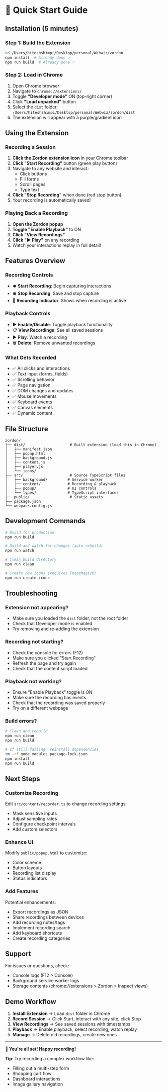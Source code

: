 # 🚀 Quick Start Guide

## Installation (5 minutes)

### Step 1: Build the Extension
```bash
cd /Users/hiteshshimpi/Desktop/personal/Webwiz/zordon
npm install  # Already done ✓
npm run build  # Already done ✓
```

### Step 2: Load in Chrome
1. Open Chrome browser
2. Navigate to `chrome://extensions/`
3. Toggle **"Developer mode"** ON (top-right corner)
4. Click **"Load unpacked"** button
5. Select the `dist` folder: `/Users/hiteshshimpi/Desktop/personal/Webwiz/zordon/dist`
6. The extension will appear with a purple/gradient icon

## Using the Extension

### Recording a Session

1. **Click the Zordon extension icon** in your Chrome toolbar
2. **Click "Start Recording"** button (green play button)
3. Navigate to any website and interact:
   - Click buttons
   - Fill forms
   - Scroll pages
   - Type text
4. **Click "Stop Recording"** when done (red stop button)
5. Your recording is automatically saved!

### Playing Back a Recording

1. **Open the Zordon popup**
2. **Toggle "Enable Playback"** to ON
3. **Click "View Recordings"**
4. **Click "▶️ Play"** on any recording
5. Watch your interactions replay in full detail!

## Features Overview

### Recording Controls
- ⏺️ **Start Recording**: Begin capturing interactions
- ⏹️ **Stop Recording**: Save and stop capture
- 🔴 **Recording Indicator**: Shows when recording is active

### Playback Controls
- ▶️ **Enable/Disable**: Toggle playback functionality
- 📋 **View Recordings**: See all saved sessions
- ▶️ **Play**: Watch a recording
- 🗑️ **Delete**: Remove unwanted recordings

### What Gets Recorded
- ✅ All clicks and interactions
- ✅ Text input (forms, fields)
- ✅ Scrolling behavior
- ✅ Page navigation
- ✅ DOM changes and updates
- ✅ Mouse movements
- ✅ Keyboard events
- ✅ Canvas elements
- ✅ Dynamic content

## File Structure

```
zordon/
├── dist/                    # Built extension (load this in Chrome)
│   ├── manifest.json
│   ├── popup.html
│   ├── background.js
│   ├── content.js
│   ├── player.js
│   └── icons/
├── src/                     # Source TypeScript files
│   ├── background/         # Service worker
│   ├── content/            # Recording & playback
│   ├── popup/              # UI controls
│   └── types/              # TypeScript interfaces
├── public/                  # Static assets
├── package.json
└── webpack.config.js
```

## Development Commands

```bash
# Build for production
npm run build

# Build and watch for changes (auto-rebuild)
npm run watch

# Clean build directory
npm run clean

# Create new icons (requires ImageMagick)
npm run create-icons
```

## Troubleshooting

### Extension not appearing?
- Make sure you loaded the `dist` folder, not the root folder
- Check that Developer mode is enabled
- Try removing and re-adding the extension

### Recording not starting?
- Check the console for errors (F12)
- Make sure you clicked "Start Recording"
- Refresh the page and try again
- Check that the content script loaded

### Playback not working?
- Ensure "Enable Playback" toggle is ON
- Make sure the recording has events
- Check that the recording was saved properly
- Try on a different webpage

### Build errors?
```bash
# Clean and rebuild
npm run clean
npm run build

# If still failing, reinstall dependencies
rm -rf node_modules package-lock.json
npm install
npm run build
```

## Next Steps

### Customize Recording
Edit `src/content/recorder.ts` to change recording settings:
- Mask sensitive inputs
- Adjust sampling rates
- Configure checkpoint intervals
- Add custom selectors

### Enhance UI
Modify `public/popup.html` to customize:
- Color scheme
- Button layouts
- Recording list display
- Status indicators

### Add Features
Potential enhancements:
- Export recordings as JSON
- Share recordings between devices
- Add recording notes/tags
- Implement recording search
- Add keyboard shortcuts
- Create recording categories

## Support

For issues or questions, check:
- Console logs (F12 > Console)
- Background service worker logs
- Storage contents (chrome://extensions > Zordon > Inspect views)

## Demo Workflow

1. **Install Extension** → Load `dist` folder in Chrome
2. **Record Session** → Click Start, interact with any site, click Stop
3. **View Recordings** → See saved sessions with timestamps
4. **Playback** → Enable playback, select recording, watch replay
5. **Manage** → Delete old recordings, create new ones

---

**🎉 You're all set! Happy recording!**

**Tip**: Try recording a complex workflow like:
- Filling out a multi-step form
- Shopping cart flow
- Dashboard interactions
- Image gallery navigation


